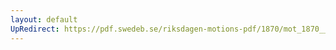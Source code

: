 ```yaml
---
layout: default
UpRedirect: https://pdf.swedeb.se/riksdagen-motions-pdf/1870/mot_1870__ak__00010/mot_1870__ak__00010_006.pdf
---
```


